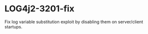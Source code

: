 # LOG4j2-3201-fix
Fix log variable substitution exploit by disabling them on server/client startups.